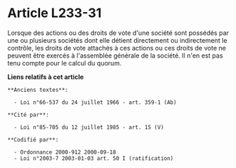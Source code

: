 # Article L233-31

Lorsque des actions ou des droits de vote d'une société sont possédés par une ou plusieurs sociétés dont elle détient
directement ou indirectement le contrôle, les droits de vote attachés à ces actions ou ces droits de vote ne peuvent être
exercés à l'assemblée générale de la société. Il n'en est pas tenu compte pour le calcul du quorum.

**Liens relatifs à cet article**

	**Anciens textes**:

	  - Loi n°66-537 du 24 juillet 1966 - art. 359-1 (Ab)

	**Cité par**:

	  - Loi n°85-705 du 12 juillet 1985 - art. 15 (V)

	**Codifié par**:

	  - Ordonnance 2000-912 2000-09-18
	  - Loi n°2003-7 2003-01-03 art. 50 I (ratification)
